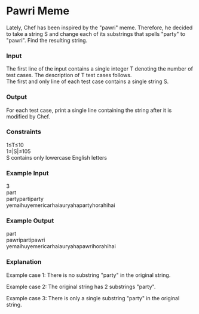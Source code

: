 # Pawri Meme

Lately, Chef has been inspired by the "pawri" meme. Therefore, he decided to take a string S and change each of its substrings that spells "party" to "pawri". Find the resulting string.

### Input
The first line of the input contains a single integer T denoting the number of test cases. The description of T test cases follows.\
The first and only line of each test case contains a single string S.

### Output
For each test case, print a single line containing the string after it is modified by Chef.

### Constraints
1≤T≤10\
1≤|S|≤105\
S contains only lowercase English letters

### Example Input
3\
part\
partypartiparty\
yemaihuyemericarhaiauryahapartyhorahihai

### Example Output
part\
pawripartipawri\
yemaihuyemericarhaiauryahapawrihorahihai

### Explanation
Example case 1: There is no substring "party" in the original string.

Example case 2: The original string has 2 substrings "party".

Example case 3: There is only a single substring "party" in the original string.
